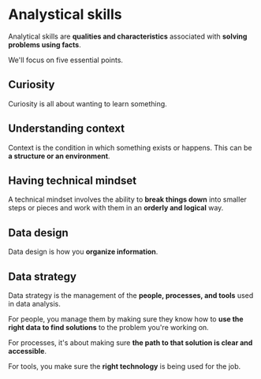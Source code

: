 # Analystical skills

Analytical skills are **qualities and characteristics** associated with **solving problems using facts**.

We'll focus on five essential points.

## Curiosity

Curiosity is all about wanting to learn something.

## Understanding context

Context is the condition in which something exists or happens. This can be **a structure or an environment**.

## Having technical mindset

A technical mindset involves the ability to **break things down** into smaller steps or pieces and work with them in an **orderly and logical** way.

## Data design

Data design is how you **organize information**.

## Data strategy

Data strategy is the management of the **people, processes, and tools** used in data analysis.

For people, you manage them by making sure they know how to **use the right data to find solutions** to the problem you're working on.

For processes, it's about making sure **the path to that solution is clear and accessible**.

For tools, you make sure the **right technology** is being used for the job.
